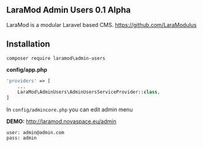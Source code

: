 LaraMod Admin Users 0.1 Alpha
----------------------------
LaraMod is a modular Laravel based CMS.
https://github.com/LaraModulus

Installation
---------------
```
composer require laramod\admin-users
```
 **config/app.php**
 
```php 
'providers' => [
    ...
    LaraMod\AdminUsers\AdminUsersServiceProvider::class,
]
```

In `config/admincore.php` you can edit admin menu

**DEMO:** http://laramod.novaspace.eu/admin
```
user: admin@admin.com
pass: admin